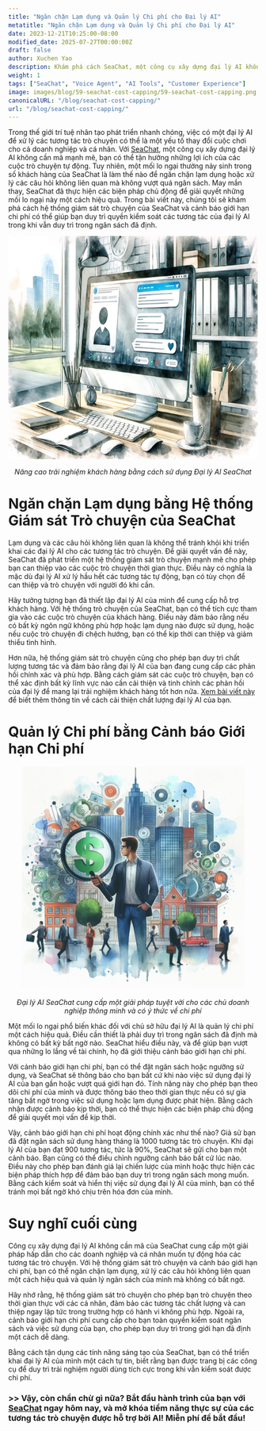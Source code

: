 ```yaml
---
title: "Ngăn chặn Lạm dụng và Quản lý Chi phí cho Đại lý AI"
metatitle: "Ngăn chặn Lạm dụng và Quản lý Chi phí cho Đại lý AI"
date: 2023-12-21T10:25:00-08:00
modified_date: 2025-07-27T00:00:00Z
draft: false
author: Xuchen Yao
description: Khám phá cách SeaChat, một công cụ xây dựng đại lý AI không cần mã, giải quyết các mối lo ngại của khách hàng về việc ngăn chặn lạm dụng và các câu hỏi không liên quan, đồng thời đảm bảo bạn duy trì trong ngân sách. Tìm hiểu cách hệ thống giám sát trò chuyện sáng tạo và cảnh báo giới hạn chi phí của họ có thể giúp bạn quản lý đại lý AI của mình một cách hiệu quả.
weight: 1
tags: ["SeaChat", "Voice Agent", "AI Tools", "Customer Experience"]
image: images/blog/59-seachat-cost-capping/59-seachat-cost-capping.png
canonicalURL: "/blog/seachat-cost-capping/"
url: "/blog/seachat-cost-capping/"
---
```


Trong thế giới trí tuệ nhân tạo phát triển nhanh chóng, việc có một đại lý AI để xử lý các tương tác trò chuyện có thể là một yếu tố thay đổi cuộc chơi cho cả doanh nghiệp và cá nhân. Với [SeaChat](https://chat.seasalt.ai/?utm_source=blog), một công cụ xây dựng đại lý AI không cần mã mạnh mẽ, bạn có thể tận hưởng những lợi ích của các cuộc trò chuyện tự động. Tuy nhiên, một mối lo ngại thường nảy sinh trong số khách hàng của SeaChat là làm thế nào để ngăn chặn lạm dụng hoặc xử lý các câu hỏi không liên quan mà không vượt quá ngân sách. May mắn thay, SeaChat đã thực hiện các biện pháp chủ động để giải quyết những mối lo ngại này một cách hiệu quả. Trong bài viết này, chúng tôi sẽ khám phá cách hệ thống giám sát trò chuyện của SeaChat và cảnh báo giới hạn chi phí có thể giúp bạn duy trì quyền kiểm soát các tương tác của đại lý AI trong khi vẫn duy trì trong ngân sách đã định.

<center>
<img height="450px" src="/images/blog/50x-all-seachat-agents/build-your-own-chat-ai-agent.jpeg" alt="Nâng cao trải nghiệm khách hàng bằng cách sử dụng Đại lý AI SeaChat"/>

*Nâng cao trải nghiệm khách hàng bằng cách sử dụng Đại lý AI SeaChat*
</center>

# Ngăn chặn Lạm dụng bằng Hệ thống Giám sát Trò chuyện của SeaChat

Lạm dụng và các câu hỏi không liên quan là không thể tránh khỏi khi triển khai các đại lý AI cho các tương tác trò chuyện. Để giải quyết vấn đề này, SeaChat đã phát triển một hệ thống giám sát trò chuyện mạnh mẽ cho phép bạn can thiệp vào các cuộc trò chuyện thời gian thực. Điều này có nghĩa là mặc dù đại lý AI xử lý hầu hết các tương tác tự động, bạn có tùy chọn để can thiệp và trò chuyện với người đó khi cần.

Hãy tưởng tượng bạn đã thiết lập đại lý AI của mình để cung cấp hỗ trợ khách hàng. Với hệ thống trò chuyện của SeaChat, bạn có thể tích cực tham gia vào các cuộc trò chuyện của khách hàng. Điều này đảm bảo rằng nếu có bất kỳ ngôn ngữ không phù hợp hoặc lạm dụng nào được sử dụng, hoặc nếu cuộc trò chuyện đi chệch hướng, bạn có thể kịp thời can thiệp và giảm thiểu tình hình. 

Hơn nữa, hệ thống giám sát trò chuyện cũng cho phép bạn duy trì chất lượng tương tác và đảm bảo rằng đại lý AI của bạn đang cung cấp các phản hồi chính xác và phù hợp. Bằng cách giám sát các cuộc trò chuyện, bạn có thể xác định bất kỳ lĩnh vực nào cần cải thiện và tinh chỉnh các phản hồi của đại lý để mang lại trải nghiệm khách hàng tốt hơn nữa. [Xem bài viết này](https://seasalt.ai/blog/58-seachat-evaluate-ai-agent-responses/) để biết thêm thông tin về cách cải thiện chất lượng đại lý AI của bạn.

# Quản lý Chi phí bằng Cảnh báo Giới hạn Chi phí

<center>
<img height="450px" src="/images/blog/59-seachat-cost-capping/59-seachat-cost-aware-businesses.jpeg" alt="Đại lý AI SeaChat cung cấp một giải pháp tuyệt vời cho các chủ doanh nghiệp thông minh và có ý thức về chi phí"/>

*Đại lý AI SeaChat cung cấp một giải pháp tuyệt vời cho các chủ doanh nghiệp thông minh và có ý thức về chi phí*
</center>

Một mối lo ngại phổ biến khác đối với chủ sở hữu đại lý AI là quản lý chi phí một cách hiệu quả. Điều cần thiết là phải duy trì trong ngân sách đã định mà không có bất kỳ bất ngờ nào. SeaChat hiểu điều này, và để giúp bạn vượt qua những lo lắng về tài chính, họ đã giới thiệu cảnh báo giới hạn chi phí.

Với cảnh báo giới hạn chi phí, bạn có thể đặt ngân sách hoặc ngưỡng sử dụng, và SeaChat sẽ thông báo cho bạn bất cứ khi nào việc sử dụng đại lý AI của bạn gần hoặc vượt quá giới hạn đó. Tính năng này cho phép bạn theo dõi chi phí của mình và được thông báo theo thời gian thực nếu có sự gia tăng bất ngờ trong việc sử dụng hoặc lạm dụng được phát hiện. Bằng cách nhận được cảnh báo kịp thời, bạn có thể thực hiện các biện pháp chủ động để giải quyết mọi vấn đề kịp thời.

Vậy, cảnh báo giới hạn chi phí hoạt động chính xác như thế nào? Giả sử bạn đã đặt ngân sách sử dụng hàng tháng là 1000 tương tác trò chuyện. Khi đại lý AI của bạn đạt 900 tương tác, tức là 90%, SeaChat sẽ gửi cho bạn một cảnh báo. Bạn cũng có thể điều chỉnh ngưỡng cảnh báo bất cứ lúc nào. Điều này cho phép bạn đánh giá lại chiến lược của mình hoặc thực hiện các biện pháp thích hợp để đảm bảo bạn duy trì trong ngân sách mong muốn. Bằng cách kiểm soát và hiển thị việc sử dụng đại lý AI của mình, bạn có thể tránh mọi bất ngờ khó chịu trên hóa đơn của mình.


# Suy nghĩ cuối cùng

Công cụ xây dựng đại lý AI không cần mã của SeaChat cung cấp một giải pháp hấp dẫn cho các doanh nghiệp và cá nhân muốn tự động hóa các tương tác trò chuyện. Với hệ thống giám sát trò chuyện và cảnh báo giới hạn chi phí, bạn có thể ngăn chặn lạm dụng, xử lý các câu hỏi không liên quan một cách hiệu quả và quản lý ngân sách của mình mà không có bất ngờ.

Hãy nhớ rằng, hệ thống giám sát trò chuyện cho phép bạn trò chuyện theo thời gian thực với các cá nhân, đảm bảo các tương tác chất lượng và can thiệp ngay lập tức trong trường hợp có hành vi không phù hợp. Ngoài ra, cảnh báo giới hạn chi phí cung cấp cho bạn toàn quyền kiểm soát ngân sách và việc sử dụng của bạn, cho phép bạn duy trì trong giới hạn đã định một cách dễ dàng.

Bằng cách tận dụng các tính năng sáng tạo của SeaChat, bạn có thể triển khai đại lý AI của mình một cách tự tin, biết rằng bạn được trang bị các công cụ để duy trì trải nghiệm người dùng tích cực trong khi vẫn kiểm soát được chi phí.

### >> Vậy, còn chần chừ gì nữa? Bắt đầu hành trình của bạn với [SeaChat](https://chat.seasalt.ai/?utm_source=blog) ngay hôm nay, và mở khóa tiềm năng thực sự của các tương tác trò chuyện được hỗ trợ bởi AI! Miễn phí để bắt đầu!
